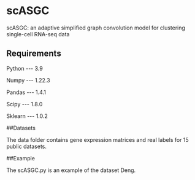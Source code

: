 # scASGC

scASGC: an adaptive simplified graph convolution model for clustering single-cell RNA-seq data

## Requirements

Python --- 3.9

Numpy --- 1.22.3

Pandas --- 1.4.1

Scipy --- 1.8.0

Sklearn --- 1.0.2

##Datasets
 
The data folder contains gene expression matrices and real labels for 15 public datasets.

##Example

The scASGC.py is an example of the dataset Deng.